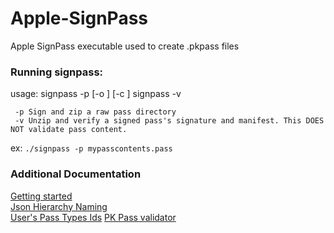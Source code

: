 # Apple-SignPass
Apple SignPass executable
used to create .pkpass files


### Running signpass:
usage:    signpass -p <rawpass> [-o <path>] [-c <certSuffix>]
    signpass -v <signedpass>

     -p Sign and zip a raw pass directory
     -v Unzip and verify a signed pass's signature and manifest. This DOES NOT validate pass content.

ex: `./signpass -p mypasscontents.pass`


### Additional Documentation
[Getting started](https://developer.apple.com/library/archive/documentation/UserExperience/Conceptual/PassKit_PG/index.html#//apple_ref/doc/uid/TP40012195-CH1-SW1)\
[Json Hierarchy Naming](https://developer.apple.com/library/archive/documentation/UserExperience/Reference/PassKit_Bundle/Chapters/Introduction.html#//apple_ref/doc/uid/TP40012026-CH0-SW1)\
[User's Pass Types Ids](https://developer.apple.com/account/resources/identifiers/list/passTypeId)
[PK Pass validator](https://pkpassvalidator.com/)

